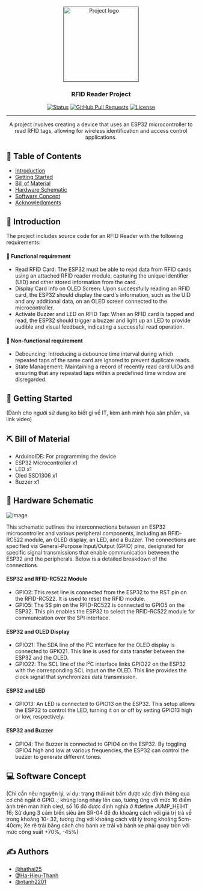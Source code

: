 <p align="center">
  <a href="" rel="noopener">
 <img width=200px height=200px src="https://cdn-icons-png.freepik.com/512/5200/5200104.png" alt="Project logo"></a>
</p>

<h3 align="center">RFID Reader Project</h3>

<div align="center">

[![Status](https://img.shields.io/badge/status-active-success.svg)]()
[![GitHub Pull Requests](https://img.shields.io/github/issues-pr/kylelobo/The-Documentation-Compendium.svg)](https://github.com/hathai25/esp32-rfid-reader/pulls)
[![License](https://img.shields.io/badge/license-MIT-blue.svg)](/LICENSE)

</div>

---

<p align="center"> 
A project involves creating a device that uses an ESP32 microcontroller to read RFID tags, allowing for wireless identification and access control applications.
    <br> 
</p>

## 📝 Table of Contents

- [Introduction](#introduction)
- [Getting Started](#getting-started)
- [Bill of Material](#material)
- [Hardware Schematic](#schematic)
- [Software Concept](#software)
- [Acknowledgments](#acknowledgement)

## 🧐 Introduction <a name = "introduction"></a>

The project includes source code for an RFID Reader with the following requirements:

#### 📃 Functional requirement
- Read RFID Card: The ESP32 must be able to read data from RFID cards using an attached RFID reader module, capturing the unique identifier (UID) and other stored information from the card.
- Display Card Info on OLED Screen: Upon successfully reading an RFID card, the ESP32 should display the card's information, such as the UID and any additional data, on an OLED screen connected to the microcontroller.
- Activate Buzzer and LED on RFID Tap: When an RFID card is tapped and read, the ESP32 should trigger a buzzer and light up an LED to provide audible and visual feedback, indicating a successful read operation.

#### 📃 Non-functional requirement
- Debouncing: Introducing a debounce time interval during which repeated taps of the same card are ignored to prevent duplicate reads.
- State Management: Maintaining a record of recently read card UIDs and ensuring that any repeated taps within a predefined time window are disregarded.

## 🏁 Getting Started <a name = "getting-started"></a>
(Dành cho người sử dụng ko biết gì về IT, kèm ảnh minh họa sản phẩm, và link video)
## ⛏️ Bill of Material <a name = "material"></a>

- ArduinoIDE: For programming the device 
- ESP32 Microcontroller x1
- LED x1
- Oled SSD1306 x1
- Buzzer x1

## 📖 Hardware Schematic <a name = "schematic"></a>
![image](https://github.com/hathai25/esp32-rfid-reader/assets/74005327/3025133f-abe3-4e9e-81df-a4c5b722e4e7)

This schematic outlines the interconnections between an ESP32 microcontroller and various peripheral components, including an RFID-RC522 module, an OLED display, an LED, and a Buzzer. The connections are specified via General-Purpose Input/Output (GPIO) pins, designated for specific signal transmissions that enable communication between the ESP32 and the peripherals. Below is a detailed breakdown of the connections.

#### ESP32 and RFID-RC522 Module

- GPIO2: This reset line is connected from the ESP32 to the RST pin on the RFID-RC522. It is used to reset the RFID module.
- GPIO5: The SS pin on the RFID-RC522 is connected to GPIO5 on the ESP32. This pin enables the ESP32 to select the RFID-RC522 module for communication over the SPI interface.

#### ESP32 and OLED Display

- GPIO21: The SDA line of the I²C interface for the OLED display is connected to GPIO21. This line is used for data transfer between the ESP32 and the OLED.
- GPIO22: The SCL line of the I²C interface links GPIO22 on the ESP32 with the corresponding SCL input on the OLED. This line provides the clock signal that synchronizes data transmission.

#### ESP32 and LED

- GPIO13: An LED is connected to GPIO13 on the ESP32. This setup allows the ESP32 to control the LED, turning it on or off by setting GPIO13 high or low, respectively.

#### ESP32 and Buzzer

- GPIO4: The Buzzer is connected to GPIO4 on the ESP32. By toggling GPIO4 high and low at various frequencies, the ESP32 can control the buzzer to generate different tones.

## 💻 Software Concept <a name = "sofware"></a>
  (Chỉ cần nêu nguyên lý, ví dụ: trạng thái nút bấm được xác định thông qua cơ chế ngắt ở GPIO..;  khủng long nhảy lên cao, tương ứng với mức 16 điểm ảnh trên màn hình oled, số 16 đó được định nghĩa ở #define JUMP_HEIHT 16;  Sử dụng 3 cảm biến siêu âm SR-04 để đo khoảng cách với giá trị trả về trong khoảng 10- 32, tương ứng với khoảng cách vật lý trong khoảng 5cm-40cm;  Xe rẽ trái bằng cách cho bánh xe trái và bánh xe phải quay tròn với mức công suất +70%, -45%) 
## ✍️ Authors <a name = "authors"></a>

- [@hathai25](https://github.com/hathai25)
- [@Ha-Hieu-Thanh](https://github.com/Ha-Hieu-Thanh)
- [@ntanh2201](https://github.com/ntanh2201)
